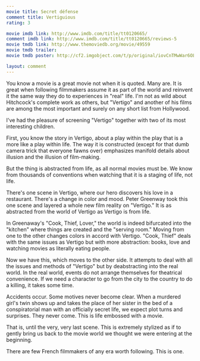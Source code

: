 ```yaml
---
movie title: Secret défense
comment title: Vertiguious
rating: 3

movie imdb link: http://www.imdb.com/title/tt0120665/
comment imdb link: http://www.imdb.com/title/tt0120665/reviews-5
movie tmdb link: http://www.themoviedb.org/movie/49559
movie tmdb trailer: 
movie tmdb poster: http://cf2.imgobject.com/t/p/original/iovCnTMwWar6OLtzHQ18oOoAeb4.jpg

layout: comment
---
```


You know a movie is a great movie not when it is quoted. Many are. It is great when following filmmakers assume it as part of the world and reinvent it the same way they do to experiences in "real" life. I'm not as wild about Hitchcock's complete work as others, but "Vertigo" and another of his films are among the most important and surely on any short list from Hollywood.

I've had the pleasure of screening "Vertigo" together with two of its most interesting children.

First, you know the story in Vertigo, about a play within the play that is a more like a play within life. The way it is constructed (except for that dumb camera trick that everyone fawns over) emphasizes manifold details about illusion and the illusion of film-making. 

But the thing is abstracted from life, as all normal movies must be. We know from thousands of conventions when watching that it is a staging of life, not life.

There's one scene in Vertigo, where our hero discovers his love in a restaurant. There's a change in color and mood. Peter Greenway took this one scene and layered a whole new film reality on "Vertigo." It is as abstracted from the world of Vertigo as Vertigo is from life.

In Greenaway's "Cook, Thief, Lover," the world is indeed bifurcated into the "kitchen" where things are created and the "serving room." Moving from one to the other changes colors in accord with Vertigo. "Cook, Thief" deals with the same issues as Vertigo but with more abstraction: books, love and watching movies as literally eating people.

Now we have this, which moves to the other side. It attempts to deal with all the issues and methods of "Vertigo" but by deabstracting into the real world. In the real world, events do not arrange themselves for theatrical convenience. If we need a character to go from the city to the country to do a killing, it takes some time.

Accidents occur. Some motives never become clear. When a murdered girl's twin shows up and takes the place of her sister in the bed of a conspiratorial man with an officially secret life, we expect plot turns and surprises. They never come. This is life embossed with a movie.

That is, until the very, very last scene. This is extremely stylized as if to gently bring us back to the movie world we thought we were entering at the beginning.

There are few French filmmakers of any era worth following. This is one.